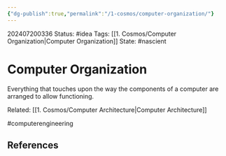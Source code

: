 ```yaml
---
{"dg-publish":true,"permalink":"/1-cosmos/computer-organization/"}
---
```


202407200336
Status: #idea
Tags: [[1. Cosmos/Computer Organization\|Computer Organization]]
State: #nascient
# Computer Organization

Everything that touches upon the way the components of a computer are arranged to allow functioning.

Related: [[1. Cosmos/Computer Architecture\|Computer Architecture]]

#computerengineering

## References
